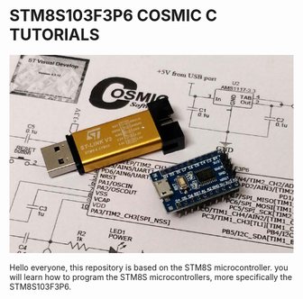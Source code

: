 # STM8S103F3P6 COSMIC C TUTORIALS

<img src="IMAGES/Getting Started with STM8S.jpg" width="" alt="alt_text" title="image_tooltip">

Hello everyone, this repository is based on the STM8S microcontroller. you will learn how to program the STM8S microcontrollers, more specifically the STM8S103F3P6.

